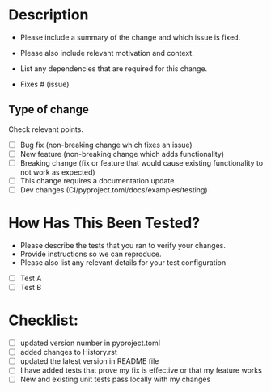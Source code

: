 # Description

- Please include a summary of the change and which issue is fixed.
- Please also include relevant motivation and context.
- List any dependencies that are required for this change.


- Fixes # (issue)
## Type of change

Check relevant points.

- [ ] Bug fix (non-breaking change which fixes an issue)
- [ ] New feature (non-breaking change which adds functionality)
- [ ] Breaking change (fix or feature that would cause existing functionality to not work as expected)
- [ ] This change requires a documentation update
- [ ] Dev changes (CI/pyproject.toml/docs/examples/testing)

# How Has This Been Tested?

- Please describe the tests that you ran to verify your changes.
- Provide instructions so we can reproduce.
- Please also list any relevant details for your test configuration

- [ ] Test A
- [ ] Test B

# Checklist:

- [ ] updated version number in pyproject.toml
- [ ] added changes to History.rst
- [ ] updated the latest version in README file
- [ ] I have added tests that prove my fix is effective or that my feature works
- [ ] New and existing unit tests pass locally with my changes

